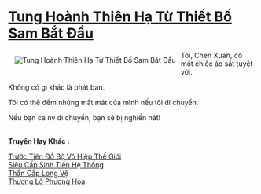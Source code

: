<a href="https://truyentiki.com/tung-hoanh-thien-ha-tu-thiet-bo-sam-bat-dau.33619/" title="Tung Hoành Thiên Hạ Từ Thiết Bố Sam Bắt Đầu"><h1>Tung Hoành Thiên Hạ Từ Thiết Bố Sam Bắt Đầu</h1></a><div style="display:table"><img align="right" style="float: left; padding: 10px;" src="https://truyentiki.com/a/img/str/src/tung-hoanh-thien-ha-tu-thiet-bo-sam-bat-dau-1591155673.jpg" alt="Tung Hoành Thiên Hạ Từ Thiết Bố Sam Bắt Đầu">Tôi, Chen Xuan, có một chiếc áo sắt tuyệt vời. <p></p> Không có gì khác là phát ban. <p></p> Tôi có thể đếm những mất mát của mình nếu tôi di chuyển. <p></p> Nếu bạn ca nv di chuyển, bạn sẽ bị nghiền nát!</div><p><br><b>Truyện Hay Khác :</b></p><a href="https://truyentiki.com/truoc-tien-do-bo-vo-hiep-the-gioi.33618/" alt="Trước Tiên Đổ Bộ Võ Hiệp Thế Giới">Trước Tiên Đổ Bộ Võ Hiệp Thế Giới</a><br/><a href="https://github.com/nownovels/top500/tree/master/truyenhay/33896/" alt="Siêu Cấp Sinh Tiền Hệ Thống">Siêu Cấp Sinh Tiền Hệ Thống</a><br/><a href="https://github.com/nownovels/top500/tree/master/truyenhay/33807/" alt="Thần Cấp Long Vệ">Thần Cấp Long Vệ</a><br/><a href="https://truyentiki.wordpress.com/2020/06/08/thuong-lo-phuong-hoa/" alt="Thương Lộ Phương Hoa">Thương Lộ Phương Hoa</a><br/>